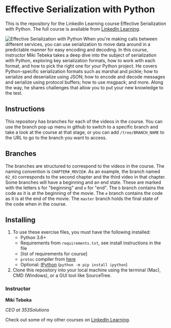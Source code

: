 # Effective Serialization with Python
This is the repository for the LinkedIn Learning course Effective Serialization with Python. The full course is available from [LinkedIn Learning][lil-course-url].

![Effective Serialization with Python][lil-thumbnail-url] 
When you're making calls between different services, you can use serialization to move data around in a predictable manner for easy encoding and decoding. In this course, instructor Miki Tebeka takes a deep dive into the subject of serialization with Python, exploring key serialization formats, how to work with each format, and how to pick the right one for your Python project. He covers Python-specific serialization formats such as marshal and pickle; how to serialize and deserialize using JSON; how to encode and decode messages and serialize using protocol buffers; how to use msgpack; and more. Along the way, he shares challenges that allow you to put your new knowledge to the test.

## Instructions
This repository has branches for each of the videos in the course. You can use the branch pop up menu in github to switch to a specific branch and take a look at the course at that stage, or you can add `/tree/BRANCH_NAME` to the URL to go to the branch you want to access.

## Branches
The branches are structured to correspond to the videos in the course. The naming convention is `CHAPTER#_MOVIE#`. As an example, the branch named `02_03` corresponds to the second chapter and the third video in that chapter. 
Some branches will have a beginning and an end state. These are marked with the letters `b` for "beginning" and `e` for "end". The `b` branch contains the code as it is at the beginning of the movie. The `e` branch contains the code as it is at the end of the movie. The `master` branch holds the final state of the code when in the course.

## Installing
1. To use these exercise files, you must have the following installed:
    - Python 3.6+
    - Requirements from `requirements.txt`, see install instructions in the file
	- [list of requirements for course]
    - `protoc` compiler from [here](https://developers.google.com/protocol-buffers/docs/downloads)
    - Optional: [IPython](https://ipython.org/) (`python -m pip install ipython`)
2. Clone this repository into your local machine using the terminal (Mac), CMD (Windows), or a GUI tool like SourceTree.

### Instructor

**Miki Tebeka**

_CEO at 353Solutions_

Check out some of my other courses on [LinkedIn Learning](https://www.linkedin.com/learning/instructors/miki-tebeka?u=104).

[lil-course-url]: https://www.linkedin.com/learning/effective-serialization-with-python
[lil-thumbnail-url]: https://cdn.lynda.com/course/2822693/2822693-1598022021220-16x9.jpg
